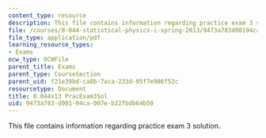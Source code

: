 ```yaml
---
content_type: resource
description: This file contains information regarding practice exam 3 solution.
file: /courses/8-044-statistical-physics-i-spring-2013/9473a783d00194ca007eb22fbdb64b50_MIT8_044S14_praexam3sol_03.pdf
file_type: application/pdf
learning_resource_types:
- Exams
ocw_type: OCWFile
parent_title: Exams
parent_type: CourseSection
parent_uid: f21e39bd-ca8b-7aca-233d-05f7e986f52c
resourcetype: Document
title: 8.044s13 PracExam3Sol
uid: 9473a783-d001-94ca-007e-b22fbdb64b50
---
```

This file contains information regarding practice exam 3 solution.

